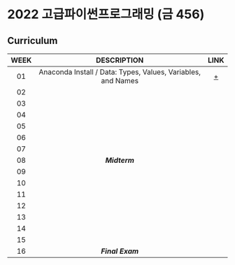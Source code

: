 # 2022 고급파이썬프로그래밍 (금 456)

## Curriculum
| WEEK | DESCRIPTION | LINK |
|:----:|:-----------:|:----:|
| 01 | Anaconda Install / Data: Types, Values, Variables, and Names| [+](https://github.com/HUFS-Programming-2022/Joowoan_201803939/blob/main/week_01.ipynb)|
| 02 |                    |      |
| 03 |                    |      |
| 04 |                    |      |
| 05 |                    |      |
| 06 |                    |      |
| 07 |                    |      |
| 08 |   ***Midterm***    |      |
| 09 |                    |      |
| 10 |                    |      |
| 11 |                    |      |
| 12 |                    |      |
| 13 |                    |      |
| 14 |                    |      |
| 15 |                    |      |
| 16 |  ***Final Exam***  |      |
